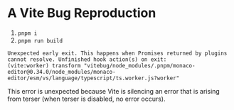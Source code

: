 # A Vite Bug Reproduction

1. `pnpm i`
2. `pnpm run build`

```
Unexpected early exit. This happens when Promises returned by plugins cannot resolve. Unfinished hook action(s) on exit:
(vite:worker) transform "vitebug/node_modules/.pnpm/monaco-editor@0.34.0/node_modules/monaco-editor/esm/vs/language/typescript/ts.worker.js?worker"
```

This error is unexpected because Vite is silencing an error that is arising from terser (when terser is disabled, no error occurs).